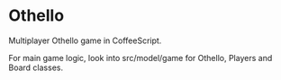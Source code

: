 Othello
=======

Multiplayer Othello game in CoffeeScript.

For main game logic, look into src/model/game for Othello, Players and Board
classes.